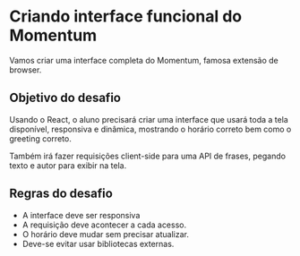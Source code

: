 # Criando interface funcional do Momentum

Vamos criar uma interface completa do Momentum, famosa extensão de browser.

## Objetivo do desafio

Usando o React, o aluno precisará criar uma interface que usará toda a tela disponível, responsiva e dinâmica, mostrando o horário correto bem como o greeting correto.

Também irá fazer requisições client-side para uma API de frases, pegando texto e autor para exibir na tela.

## Regras do desafio

- A interface deve ser responsiva
- A requisição deve acontecer a cada acesso.
- O horário deve mudar sem precisar atualizar.
- Deve-se evitar usar bibliotecas externas.
